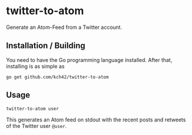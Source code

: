 twitter-to-atom
===============

Generate an Atom-Feed from a Twitter account.

Installation / Building
-----------------------

You need to have the Go programming language installed. After that, installing is as simple as

	go get github.com/kch42/twitter-to-atom

Usage
-----

	twitter-to-atom user

This generates an Atom feed on stdout with the recent posts and retweets of the Twitter user `@user`.
